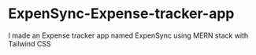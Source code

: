# ExpenSync-Expense-tracker-app
I made an Expense tracker app named ExpenSync using MERN stack with Tailwind CSS
